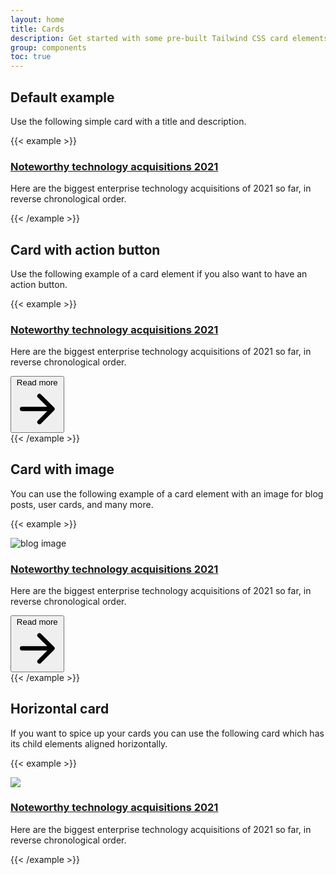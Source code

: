 ```yaml
---
layout: home
title: Cards
description: Get started with some pre-built Tailwind CSS card elements for your web project
group: components
toc: true
---
```


## Default example

Use the following simple card with a title and description.

{{< example >}}
<div class="bg-white shadow-md border border-gray-200 rounded-lg max-w-sm">
    <div class="p-6">
        <a href="#">
            <h3 class="text-gray-900 font-bold text-2xl tracking-tight mb-2">Noteworthy technology acquisitions 2021</h3>
        </a>
        <p class="font-normal text-gray-700">Here are the biggest enterprise technology acquisitions of 2021 so far, in reverse chronological order.</p>
    </div>
</div>
{{< /example >}}

## Card with action button

Use the following example of a card element if you also want to have an action button.

{{< example >}}
<div class="bg-white shadow-md border border-gray-200 rounded-lg max-w-sm">
    <div class="p-6">
        <a href="#">
            <h3 class="text-gray-900 font-bold text-2xl tracking-tight mb-2">Noteworthy technology acquisitions 2021</h3>
        </a>
        <p class="font-normal text-gray-700 mb-3">Here are the biggest enterprise technology acquisitions of 2021 so far, in reverse chronological order.</p>
        <button type="button" class="text-white bg-blue-700 hover:bg-blue-800 focus:ring-4 focus:ring-blue-300 font-medium rounded-lg text-sm px-3 py-2 text-center inline-flex items-center">
            Read more
            <svg class="-mr-1 ml-2 h-5 w-5" fill="currentColor" viewBox="0 0 20 20" xmlns="http://www.w3.org/2000/svg"><path fill-rule="evenodd" d="M10.293 3.293a1 1 0 011.414 0l6 6a1 1 0 010 1.414l-6 6a1 1 0 01-1.414-1.414L14.586 11H3a1 1 0 110-2h11.586l-4.293-4.293a1 1 0 010-1.414z" clip-rule="evenodd"></path></svg>
        </button>
    </div>
</div>
{{< /example >}}

## Card with image

You can use the following example of a card element with an image for blog posts, user cards, and many more.

{{< example >}}
<div class="bg-white shadow-md border border-gray-200 rounded-lg max-w-sm">
    <img class="rounded-t-lg" src="/img/blog/image-1.jpg" alt="blog image" />
    <div class="p-5">
        <a href="#">
            <h3 class="text-gray-900 font-bold text-2xl tracking-tight mb-2">Noteworthy technology acquisitions 2021</h3>
        </a>
        <p class="font-normal text-gray-700 mb-3">Here are the biggest enterprise technology acquisitions of 2021 so far, in reverse chronological order.</p>
        <button type="button" class="text-white bg-blue-700 hover:bg-blue-800 focus:ring-4 focus:ring-blue-300 font-medium rounded-lg text-sm px-3 py-2 text-center inline-flex items-center">
            Read more
            <svg class="-mr-1 ml-2 h-5 w-5" fill="currentColor" viewBox="0 0 20 20" xmlns="http://www.w3.org/2000/svg"><path fill-rule="evenodd" d="M10.293 3.293a1 1 0 011.414 0l6 6a1 1 0 010 1.414l-6 6a1 1 0 01-1.414-1.414L14.586 11H3a1 1 0 110-2h11.586l-4.293-4.293a1 1 0 010-1.414z" clip-rule="evenodd"></path></svg>
        </button>
    </div>
</div>
{{< /example >}}

## Horizontal card

If you want to spice up your cards you can use the following card which has its child elements aligned horizontally.

{{< example >}}
<div class="flex flex-col md:flex-row md:max-w-xl rounded-lg bg-white border shadow-md items-center">
    <img class="w-full h-96 md:h-auto object-cover md:w-48 rounded-t-lg md:rounded-none md:rounded-l-lg" src="/img/blog/image-4.jpg">
    <div class="p-4 flex flex-col justify-between leading-normal">
        <a href="#">
            <h3 class="text-gray-900 font-bold text-2xl tracking-tight mb-2">Noteworthy technology acquisitions 2021</h3>
        </a>
        <p class="font-normal text-gray-700 mb-3">Here are the biggest enterprise technology acquisitions of 2021 so far, in reverse chronological order.</p>
    </div>
</div>
{{< /example >}}